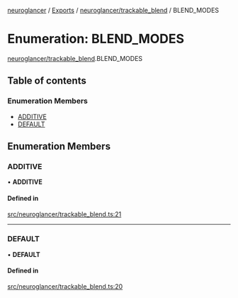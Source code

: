 [neuroglancer](../README.md) / [Exports](../modules.md) / [neuroglancer/trackable\_blend](../modules/neuroglancer_trackable_blend.md) / BLEND\_MODES

# Enumeration: BLEND\_MODES

[neuroglancer/trackable_blend](../modules/neuroglancer_trackable_blend.md).BLEND_MODES

## Table of contents

### Enumeration Members

- [ADDITIVE](neuroglancer_trackable_blend.BLEND_MODES.md#additive)
- [DEFAULT](neuroglancer_trackable_blend.BLEND_MODES.md#default)

## Enumeration Members

### ADDITIVE

• **ADDITIVE**

#### Defined in

[src/neuroglancer/trackable_blend.ts:21](https://github.com/ActiveBrainAtlas2/neuroglancer/blob/034b457d/src/neuroglancer/trackable_blend.ts#L21)

___

### DEFAULT

• **DEFAULT**

#### Defined in

[src/neuroglancer/trackable_blend.ts:20](https://github.com/ActiveBrainAtlas2/neuroglancer/blob/034b457d/src/neuroglancer/trackable_blend.ts#L20)
